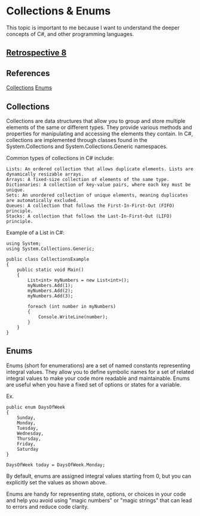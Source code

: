 # Collections & Enums

This topic is important to me because I want to understand the deeper concepts of C#, and other programming languages.

## [Retrospective 8](https://connerkt.github.io/Reading-Notes/401/Class08/Retro08)

## References

[Collections](https://docs.microsoft.com/en-us/dotnet/csharp/programming-guide/concepts/collections)
[Enums](https://docs.microsoft.com/en-us/dotnet/csharp/language-reference/keywords/enum)

## Collections

Collections are data structures that allow you to group and store multiple elements of the same or different types. They provide various methods and properties for manipulating and accessing the elements they contain. In C#, collections are implemented through classes found in the System.Collections and System.Collections.Generic namespaces.

Common types of collections in C# include:

    Lists: An ordered collection that allows duplicate elements. Lists are dynamically resizable arrays.
    Arrays: A fixed-size collection of elements of the same type.
    Dictionaries: A collection of key-value pairs, where each key must be unique.
    Sets: An unordered collection of unique elements, meaning duplicates are automatically excluded.
    Queues: A collection that follows the First-In-First-Out (FIFO) principle.
    Stacks: A collection that follows the Last-In-First-Out (LIFO) principle.

Example of a List in C#:

    using System;
    using System.Collections.Generic;

    public class CollectionsExample
    {
        public static void Main()
        {
            List<int> myNumbers = new List<int>();
            myNumbers.Add(1);
            myNumbers.Add(2);
            myNumbers.Add(3);

            foreach (int number in myNumbers)
            {
                Console.WriteLine(number);
            }
        }
    }

## Enums

Enums (short for enumerations) are a set of named constants representing integral values. They allow you to define symbolic names for a set of related integral values to make your code more readable and maintainable. Enums are useful when you have a fixed set of options or states for a variable.

Ex.

    public enum DaysOfWeek
    {
        Sunday,
        Monday,
        Tuesday,
        Wednesday,
        Thursday,
        Friday,
        Saturday
    }

    DaysOfWeek today = DaysOfWeek.Monday;

By default, enums are assigned integral values starting from 0, but you can explicitly set the values as shown above.

Enums are handy for representing state, options, or choices in your code and help you avoid using "magic numbers" or "magic strings" that can lead to errors and reduce code clarity.